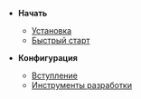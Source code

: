* **Начать**
  * [Установка](ru/get-started/installation)
  * [Быстрый старт](ru/get-started/quick-start)

* **Конфигурация**
  * [Вступление](ru/configuration/introduction)
  * [Инструменты разработки](ru/configuration/development-tools)
